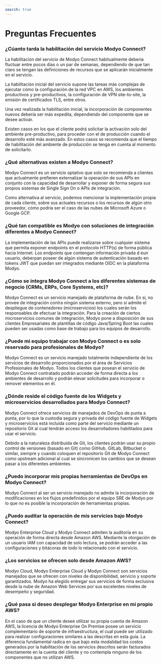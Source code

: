 ```yaml
---
search: true
---
```


# Preguntas Frecuentes

### ¿Cúanto tarda la habilitación del servicio Modyo Connect?
La habilitación del servicio de Modyo Connect habitualmente debería fluctuar entre pocos días o un par de semanas, dependiendo de que tan claro se tengan las definiciones de recursos que se aplicarán inicialmente en el servicio.

La habilitación inicial del servicio supone las tareas más complejas de ejecutar cómo la configuración de la red VPC en AWS, los ambientes productivos y pre-productivos, la configuración de VPN site-to-site, la emisión de certificados TLS, entre otros.

Una vez realizada la habilitación inicial, la incorporación de componentes nuevos debería ser más expedita, dependiendo del componente que se desee activar.

Existen casos en los que el cliente podrá solicitar la activación solo del ambiente pre-productivo, para proceder con el de producción cuando el desarrollo esté más avanzado. En estos casos se recomienda que el tiempo de habilitación del ambiente de producción se tenga en cuenta al momento de solicitarlo.


### ¿Qué alternativas existen a Modyo Connect?
Modyo Connect es un servicio optativo que solo se recomienda a clientes que actualmente prefieren externalizar la operación de sus APIs en conjunto con la capacidad de desarrollar y exponer de forma segura sus propios sistemas de Single Sign On o APIs de integración.

Como alternativa al servicio, podemos mencionar la implementación propia de cada cliente, sobre sus actuales recursos o los recursos de algún otro proveedor, cómo podría ser el caso de las nubes de Microsoft Azure o Google GCP. 

### ¿Qué tan compatible es Modyo con soluciones de integración diferentes a Modyo Connect?
La implementación de las APIs puede realizarse sobre cualquier sistema que permita exponer endpoints en el protocolo HTTP(s) de forma pública hacia Internet. Los endpoints que contengan información privada d eun usuario, deberpan poseer de algún sistema de autenticación basado en tokens JWT que puedan ser integrados mediante OIDC en la plataforma Modyo.

### ¿Cómo se integra Modyo Connect a los diferentes sistemas de negocio (CRMs, ERPs, Core Systems, etc)?
Modyo Connect es un servicio manejado de plataforma de nube. En sí, no provee de integración contra ningún sistema externo, pero sí admite el despliegue de contenedores (microservicios)  los cuales serán los responsables de efectuar la integración. Para la creación de ciertos microservicios comunes de integración, Modyo pone a disposición de sus clientes Empresariales de plantillas de código Java/Spring Boot las cuales pueden ser usadas como base de trabajo para los equipos de desarrollo.

### ¿Puede mi equipo trabajar con Modyo Connect o es solo reservado para profesionales de Modyo?
Modyo Connect es un servicio manejado totalmente independiente de los servicios de desarrollo proporcionados por el área de Servicios Profesionales de Modyo. Todos los clientes que posean el servicio de Modyo Connect contratado podrán acceder de forma directa a los ambientes de desarrollo y podrán elevar solicitudes para incorporar o remover elementos en él.

### ¿Dónde reside el código fuente de los Widgets y microservicios desarrollados para Modyo Connect?
Modyo Connect ofrece servicios de manejados de DevOps de punta a punta, por lo que la custodia segura y privada del código fuente de Widgets y microservicios está incluida como parte del servicio mediante un repositorio Git al cual tendrán acceso los desarrolladores habilitados para usar el servicio. 

Debido a la naturaleza distribuida de Git, los clientes podrán usar su propio control de versiones (basado en Git) como GitHub, GitLab, Bitbucket o similar, siempre y cuando coloquen el repositorio Git de Modyo Connect como upstream adicional al cual se sincronicen los cambios que se desean pasar a los diferentes ambientes.

### ¿Puedo incorporar mis propias herramientas de DevOps en Modyo Connect?
Modyo Connect al ser un servicio manejado no admite la incorporación de modificaciones en los flujos predefinidos por el equipo SRE de Modyo por lo que no es posible la incorporación de herramientas propias.

### ¿Puedo auditar la operación de mis servicios bajo Modyo Connect?
Modyo Enterprise Cloud y Modyo Connect admiten la auditoría en su operación de forma directa desde Amazon AWS. Mediante la otorgación de un usuario IAM con capacidad de solo lectura, se podrán acceder a las configuraciones y bitácoras de todo lo relacionado con el servicio.

### ¿Los servicios se ofrecen solo desde Amazon AWS?
Modyo Cloud, Modyo Enterprise Cloud y Modyo Connect son servicios manejados que se ofrecen con niveles de disponibilidad, servicio y soporte garantizados. Modyo ha elegido entregar sus servicios de forma exclusiva desde la nube de Amazon Web Services por sus excelentes niveles de desempeño y seguridad. 


### ¿Qué pasa si deseo desplegar Modyo Enterprise en mi propio AWS?
En el caso de que un cliente desee utilizar su propia cuenta de Amazon AWS, la licencia de Modyo Enterprise On Premise posee un servicio complementario de soporte de infraestructura, el cual puede ser utilizado para realizar configuraciones similares a las descritas en esta guía. La diferencia fundamental radica en que bajo esta modalidad los costos generados por la habilitación de los servicios descritos serán facturados directamente en la cuenta del cliente y no contempla ninguno de los componentes que no utilizan AWS.
